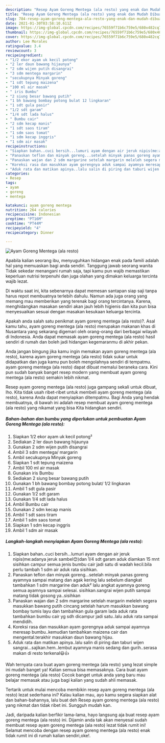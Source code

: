 ```yaml
---
description: "Resep Ayam Goreng Mentega (ala resto) yang enak dan Mudah Dibuat"
title: "Resep Ayam Goreng Mentega (ala resto) yang enak dan Mudah Dibuat"
slug: 784-resep-ayam-goreng-mentega-ala-resto-yang-enak-dan-mudah-dibuat
date: 2021-01-30T03:58:10.611Z
image: https://img-global.cpcdn.com/recipes/76559f71b6c759e5/680x482cq70/ayam-goreng-mentega-ala-resto-foto-resep-utama.jpg
thumbnail: https://img-global.cpcdn.com/recipes/76559f71b6c759e5/680x482cq70/ayam-goreng-mentega-ala-resto-foto-resep-utama.jpg
cover: https://img-global.cpcdn.com/recipes/76559f71b6c759e5/680x482cq70/ayam-goreng-mentega-ala-resto-foto-resep-utama.jpg
author: Lee Morales
ratingvalue: 3.4
reviewcount: 3
recipeingredient:
- "1/2 ekor ayam uk kecil potong"
- "2 ler daun bawang hijaunya"
- "2 sdm wijen putih disangrai"
- "3 sdm mentega margarin"
- "secukupnya Minyak goreng"
- "1 sdt tepung maizena"
- "100 ml air masak"
- " iris Bumbu"
- "2 siung besar bawang putih"
- "1 bh bawang bombay potong bulat 12 lingkaran"
- "1 sdt gula pasir"
- "1/2 sdt garam"
- "1/4 sdt lada halus"
- " Bumbu cair"
- "2 sdm kecap manis"
- "1 sdt saos tiram"
- "1 sdm saos tomat"
- "1 sdm kecap inggris"
- "1 sdm air masak"
recipeinstructions:
- "Siapkan bahan..cuci bersih...lumuri ayam dengan air jeruk nipis(me:adanya jeruk sambel😊)dan 1/4 sdt garam aduk diamkan 15 mnt sisihkan campur semua jenis bumbu cair jadi satu di wadah kecil.bila perlu tambah 1 sdm air aduk rata sisihkan."
- "Panaskan teflon dan minyak goreng...setelah minyak panas goreng ayamnya sampai matang dan agak kering lalu sebelum diangkat tambahkan 1 sdm margarine dan aduk² lalu angkat ayamnya goreng semua ayamnya sampai selesai. sisihkan.sangrai wijen putih sampai matang tidak gosong ya..sisihkan"
- "Panaskan wajan dan 2 sdm margarine setelah margarin meleleh segera masukkan bawang putih cincang setelah harum masukkan bawang bombay tumis layu dan tambahkan gula garam lada aduk rata tambahkan bumbu cair yg sdh dicampur jadi satu..lalu aduk rata sampai mendidih."
- "Koreksi rasa dan masukkan ayam gorengnya aduk sampai ayamnya meresap bumbu..kemudian tambahkan maizena cair dan mengental.terakhir masukkan daun bawang hijau."
- "Aduk rata dan matikan apinya..lalu salin di piring dan taburi wijen sangrai...sajikan.hem..lembut ayamnya manis sedang dan gurih..serasa makan di resto terkenal😃👍"
categories:
- Resep
tags:
- ayam
- goreng
- mentega

katakunci: ayam goreng mentega 
nutrition: 264 calories
recipecuisine: Indonesian
preptime: "PT16M"
cooktime: "PT44M"
recipeyield: "4"
recipecategory: Dinner

---
```



![Ayam Goreng Mentega (ala resto)](https://img-global.cpcdn.com/recipes/76559f71b6c759e5/680x482cq70/ayam-goreng-mentega-ala-resto-foto-resep-utama.jpg)

Apabila kalian seorang ibu, menyuguhkan hidangan enak pada famili adalah hal yang memuaskan bagi anda sendiri. Tanggung jawab seorang  wanita Tidak sekedar menangani rumah saja, tapi kamu pun wajib memastikan keperluan nutrisi terpenuhi dan juga olahan yang dimakan keluarga tercinta wajib lezat.

Di waktu  saat ini, kita sebenarnya dapat memesan santapan siap saji tanpa harus repot membuatnya terlebih dahulu. Namun ada juga orang yang memang mau memberikan yang terenak bagi orang tercintanya. Karena, menghidangkan masakan sendiri akan jauh lebih higienis dan kita pun bisa menyesuaikan sesuai dengan masakan kesukaan keluarga tercinta. 



Apakah anda salah satu penikmat ayam goreng mentega (ala resto)?. Asal kamu tahu, ayam goreng mentega (ala resto) merupakan makanan khas di Nusantara yang sekarang digemari oleh orang-orang dari berbagai wilayah di Indonesia. Anda dapat memasak ayam goreng mentega (ala resto) hasil sendiri di rumah dan boleh jadi hidangan kegemaranmu di akhir pekan.

Anda jangan bingung jika kamu ingin memakan ayam goreng mentega (ala resto), karena ayam goreng mentega (ala resto) tidak sukar untuk didapatkan dan juga kamu pun boleh mengolahnya sendiri di tempatmu. ayam goreng mentega (ala resto) dapat dibuat memalui beraneka cara. Kini pun sudah banyak banget resep modern yang membuat ayam goreng mentega (ala resto) semakin lebih nikmat.

Resep ayam goreng mentega (ala resto) juga gampang sekali untuk dibuat, lho. Kita tidak usah ribet-ribet untuk membeli ayam goreng mentega (ala resto), karena Anda dapat menyiapkan ditempatmu. Bagi Anda yang hendak membuatnya, di bawah ini adalah resep membuat ayam goreng mentega (ala resto) yang nikamat yang bisa Kita hidangkan sendiri.

<!--inarticleads1-->

##### Bahan-bahan dan bumbu yang diperlukan untuk pembuatan Ayam Goreng Mentega (ala resto):

1. Siapkan 1/2 ekor ayam uk kecil potong²
1. Sediakan 2 ler daun bawang hijaunya
1. Gunakan 2 sdm wijen putih disangrai
1. Ambil 3 sdm mentega/ margarin
1. Ambil secukupnya Minyak goreng
1. Siapkan 1 sdt tepung maizena
1. Ambil 100 ml air masak
1. Gunakan  iris Bumbu
1. Sediakan 2 siung besar bawang putih
1. Gunakan 1 bh bawang bombay potong bulat/ 1/2 lingkaran
1. Ambil 1 sdt gula pasir
1. Gunakan 1/2 sdt garam
1. Gunakan 1/4 sdt lada halus
1. Ambil  Bumbu cair
1. Gunakan 2 sdm kecap manis
1. Ambil 1 sdt saos tiram
1. Ambil 1 sdm saos tomat
1. Siapkan 1 sdm kecap inggris
1. Ambil 1 sdm air masak




<!--inarticleads2-->

##### Langkah-langkah menyiapkan Ayam Goreng Mentega (ala resto):

1. Siapkan bahan..cuci bersih...lumuri ayam dengan air jeruk nipis(me:adanya jeruk sambel😊)dan 1/4 sdt garam aduk diamkan 15 mnt sisihkan campur semua jenis bumbu cair jadi satu di wadah kecil.bila perlu tambah 1 sdm air aduk rata sisihkan.
1. Panaskan teflon dan minyak goreng...setelah minyak panas goreng ayamnya sampai matang dan agak kering lalu sebelum diangkat tambahkan 1 sdm margarine dan aduk² lalu angkat ayamnya goreng semua ayamnya sampai selesai. sisihkan.sangrai wijen putih sampai matang tidak gosong ya..sisihkan
1. Panaskan wajan dan 2 sdm margarine setelah margarin meleleh segera masukkan bawang putih cincang setelah harum masukkan bawang bombay tumis layu dan tambahkan gula garam lada aduk rata tambahkan bumbu cair yg sdh dicampur jadi satu..lalu aduk rata sampai mendidih.
1. Koreksi rasa dan masukkan ayam gorengnya aduk sampai ayamnya meresap bumbu..kemudian tambahkan maizena cair dan mengental.terakhir masukkan daun bawang hijau.
1. Aduk rata dan matikan apinya..lalu salin di piring dan taburi wijen sangrai...sajikan.hem..lembut ayamnya manis sedang dan gurih..serasa makan di resto terkenal😃👍




Wah ternyata cara buat ayam goreng mentega (ala resto) yang lezat simple ini mudah banget ya! Kalian semua bisa memasaknya. Cara buat ayam goreng mentega (ala resto) Cocok banget untuk anda yang baru mau belajar memasak atau juga bagi kalian yang sudah ahli memasak.

Tertarik untuk mulai mencoba membikin resep ayam goreng mentega (ala resto) lezat sederhana ini? Kalau kalian mau, ayo kamu segera siapkan alat dan bahan-bahannya, lalu buat deh Resep ayam goreng mentega (ala resto) yang nikmat dan tidak ribet ini. Sungguh mudah kan. 

Jadi, daripada kalian berfikir lama-lama, hayo langsung aja buat resep ayam goreng mentega (ala resto) ini. Dijamin anda tak akan menyesal sudah membuat resep ayam goreng mentega (ala resto) lezat tidak rumit ini! Selamat mencoba dengan resep ayam goreng mentega (ala resto) enak tidak rumit ini di rumah kalian sendiri,oke!.

